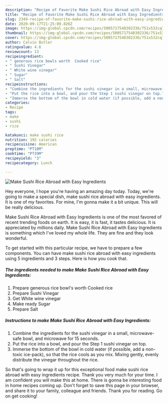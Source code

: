 ```yaml
---
description: "Recipe of Favorite Make Sushi Rice Abroad with Easy Ingredients"
title: "Recipe of Favorite Make Sushi Rice Abroad with Easy Ingredients"
slug: 2349-recipe-of-favorite-make-sushi-rice-abroad-with-easy-ingredients
date: 2020-09-17T21:25:09.826Z
image: https://img-global.cpcdn.com/recipes/5005717548302336/751x532cq70/make-sushi-rice-abroad-with-easy-ingredients-recipe-main-photo.jpg
thumbnail: https://img-global.cpcdn.com/recipes/5005717548302336/751x532cq70/make-sushi-rice-abroad-with-easy-ingredients-recipe-main-photo.jpg
cover: https://img-global.cpcdn.com/recipes/5005717548302336/751x532cq70/make-sushi-rice-abroad-with-easy-ingredients-recipe-main-photo.jpg
author: Calvin Butler
ratingvalue: 4.6
reviewcount: 13
recipeingredient:
- " generous rice bowls worth  Cooked rice"
- " Sushi Vinegar"
- " White wine vinegar"
- " Sugar"
- " Salt"
recipeinstructions:
- "Combine the ingredients for the sushi vinegar in a small, microwave-safe bowl, and microwave for 15 seconds."
- "Put the rice into a bowl, and pour the Step 1 sushi vinegar on top."
- "Immerse the bottom of the bowl in cold water (if possible, add a non-toxic ice-pack), so that the rice cools as you mix. Mixing gently, evenly distribute the vinegar throughout the rice."
categories:
- Recipe
tags:
- make
- sushi
- rice

katakunci: make sushi rice 
nutrition: 192 calories
recipecuisine: American
preptime: "PT10M"
cooktime: "PT39M"
recipeyield: "3"
recipecategory: Lunch

---
```



![Make Sushi Rice Abroad with Easy Ingredients](https://img-global.cpcdn.com/recipes/5005717548302336/751x532cq70/make-sushi-rice-abroad-with-easy-ingredients-recipe-main-photo.jpg)

Hey everyone, I hope you're having an amazing day today. Today, we're going to make a special dish, make sushi rice abroad with easy ingredients. It is one of my favorites. For mine, I'm gonna make it a bit unique. This will be really delicious.



Make Sushi Rice Abroad with Easy Ingredients is one of the most favored of recent trending foods on earth. It is easy, it is fast, it tastes delicious. It is appreciated by millions daily. Make Sushi Rice Abroad with Easy Ingredients is something which I've loved my whole life. They are fine and they look wonderful.


To get started with this particular recipe, we have to prepare a few components. You can have make sushi rice abroad with easy ingredients using 5 ingredients and 3 steps. Here is how you cook that.

<!--inarticleads1-->

##### The ingredients needed to make Make Sushi Rice Abroad with Easy Ingredients:

1. Prepare  generous rice bowl&#39;s worth  Cooked rice
1. Prepare  Sushi Vinegar
1. Get  White wine vinegar
1. Make ready  Sugar
1. Prepare  Salt




<!--inarticleads2-->

##### Instructions to make Make Sushi Rice Abroad with Easy Ingredients:

1. Combine the ingredients for the sushi vinegar in a small, microwave-safe bowl, and microwave for 15 seconds.
1. Put the rice into a bowl, and pour the Step 1 sushi vinegar on top.
1. Immerse the bottom of the bowl in cold water (if possible, add a non-toxic ice-pack), so that the rice cools as you mix. Mixing gently, evenly distribute the vinegar throughout the rice.




So that's going to wrap it up for this exceptional food make sushi rice abroad with easy ingredients recipe. Thank you very much for your time. I am confident you will make this at home. There is gonna be interesting food in home recipes coming up. Don't forget to save this page in your browser, and share it to your family, colleague and friends. Thank you for reading. Go on get cooking!

